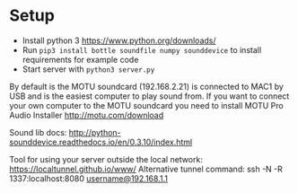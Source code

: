 # Setup
- Install python 3 https://www.python.org/downloads/
- Run `pip3 install bottle soundfile numpy sounddevice` to install requirements for example code
- Start server with `python3 server.py`

By default is the MOTU soundcard (192.168.2.21) is connected to MAC1 by USB and is the easiest computer to play sound from. If you want to connect your own computer to the MOTU soundcard you need to install MOTU Pro Audio Installer http://motu.com/download

Sound lib docs: http://python-sounddevice.readthedocs.io/en/0.3.10/index.html

Tool for using your server outside the local network: https://localtunnel.github.io/www/
Alternative tunnel command: ssh -N -R 1337:localhost:8080 username@192.168.1.1
